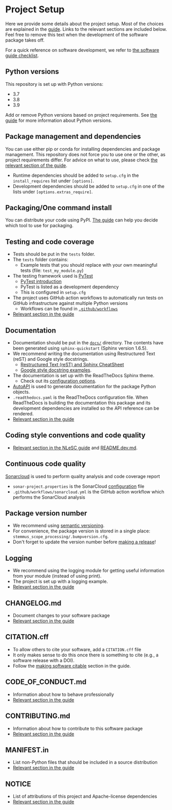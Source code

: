 # Project Setup

Here we provide some details about the project setup. Most of the choices are explained in the
[guide](https://guide.esciencecenter.nl). Links to the relevant sections are included below. Feel free to remove this
text when the development of the software package takes off.

For a quick reference on software development, we refer to [the software guide
checklist](https://guide.esciencecenter.nl/#/best_practices/checklist).

## Python versions

This repository is set up with Python versions:

- 3.7
- 3.8
- 3.9

Add or remove Python versions based on project requirements. See [the
guide](https://guide.esciencecenter.nl/#/best_practices/language_guides/python) for more information about Python
versions.

## Package management and dependencies

You can use either pip or conda for installing dependencies and package management. This repository does not force you
to use one or the other, as project requirements differ. For advice on what to use, please check [the relevant section
of the
guide](https://guide.esciencecenter.nl/#/best_practices/language_guides/python?id=dependencies-and-package-management).

- Runtime dependencies should be added to `setup.cfg` in the `install_requires` list under `[options]`.
- Development dependencies should be added to `setup.cfg` in one of the lists under `[options.extras_require]`.

## Packaging/One command install

You can distribute your code using PyPI.
[The guide](https://guide.esciencecenter.nl/#/best_practices/language_guides/python?id=building-and-packaging-code) can
help you decide which tool to use for packaging.

## Testing and code coverage

- Tests should be put in the `tests` folder.
- The `tests` folder contains:
  - Example tests that you should replace with your own meaningful tests (file: `test_my_module.py`)
- The testing framework used is [PyTest](https://pytest.org)
  - [PyTest introduction](https://pythontest.com/pytest-book/)
  - PyTest is listed as a development dependency
  - This is configured in `setup.cfg`
- The project uses GitHub action workflows to automatically run tests on GitHub infrastructure against multiple Python versions
  - Workflows can be found in [`.github/workflows`](../.github/workflows/)
- [Relevant section in the guide](https://guide.esciencecenter.nl/#/best_practices/language_guides/python?id=testing)

## Documentation

- Documentation should be put in the [`docs/`](../docs) directory. The contents have been generated using `sphinx-quickstart` (Sphinx version 1.6.5).
- We recommend writing the documentation using Restructured Text (reST) and Google style docstrings.
  - [Restructured Text (reST) and Sphinx CheatSheet](https://thomas-cokelaer.info/tutorials/sphinx/rest_syntax.html)
  - [Google style docstring examples](http://sphinxcontrib-napoleon.readthedocs.io/en/latest/example_google.html).
- The documentation is set up with the ReadTheDocs Sphinx theme.
  - Check out its [configuration options](https://sphinx-rtd-theme.readthedocs.io/en/latest/).
- [AutoAPI](https://sphinx-autoapi.readthedocs.io/) is used to generate documentation for the package Python objects.
- `.readthedocs.yaml` is the ReadTheDocs configuration file. When ReadTheDocs is building the documentation this package and its development dependencies are installed so the API reference can be rendered.
- [Relevant section in the guide](https://guide.esciencecenter.nl/#/best_practices/language_guides/python?id=writingdocumentation)

## Coding style conventions and code quality

- [Relevant section in the NLeSC guide](https://guide.esciencecenter.nl/#/best_practices/language_guides/python?id=coding-style-conventions) and [README.dev.md](README.dev.md).

## Continuous code quality

[Sonarcloud](https://sonarcloud.io/) is used to perform quality analysis and code coverage report

- `sonar-project.properties` is the SonarCloud [configuration](https://docs.sonarqube.org/latest/analysis/analysis-parameters/) file
- `.github/workflows/sonarcloud.yml` is the GitHub action workflow which performs the SonarCloud analysis

## Package version number

- We recommend using [semantic versioning](https://guide.esciencecenter.nl/#/best_practices/releases?id=semantic-versioning).
- For convenience, the package version is stored in a single place: `stemmus_scope_processing/.bumpversion.cfg`.
- Don't forget to update the version number before [making a release](https://guide.esciencecenter.nl/#/best_practices/releases)!

## Logging

- We recommend using the logging module for getting useful information from your module (instead of using print).
- The project is set up with a logging example.
- [Relevant section in the guide](https://guide.esciencecenter.nl/#/best_practices/language_guides/python?id=logging)

## CHANGELOG.md

- Document changes to your software package
- [Relevant section in the guide](https://guide.esciencecenter.nl/#/best_practices/releases?id=changelogmd)

## CITATION.cff

- To allow others to cite your software, add a `CITATION.cff` file
- It only makes sense to do this once there is something to cite (e.g., a software release with a DOI).
- Follow the [making software citable](https://guide.esciencecenter.nl/#/citable_software/making_software_citable) section in the guide.

## CODE_OF_CONDUCT.md

- Information about how to behave professionally
- [Relevant section in the guide](https://guide.esciencecenter.nl/#/best_practices/documentation?id=code-of-conduct)

## CONTRIBUTING.md

- Information about how to contribute to this software package
- [Relevant section in the guide](https://guide.esciencecenter.nl/#/best_practices/documentation?id=contribution-guidelines)

## MANIFEST.in

- List non-Python files that should be included in a source distribution
- [Relevant section in the guide](https://guide.esciencecenter.nl/#/best_practices/language_guides/python?id=building-and-packaging-code)

## NOTICE

- List of attributions of this project and Apache-license dependencies
- [Relevant section in the guide](https://guide.esciencecenter.nl/#/best_practices/licensing?id=notice)
